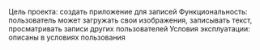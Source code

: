 Цель проекта: создать приложение для записей
Функциональность: пользователь может загружать свои изображения, записывать текст, просматривать записи других пользователей
Условия эксплуатации: описаны в условиях пользования
